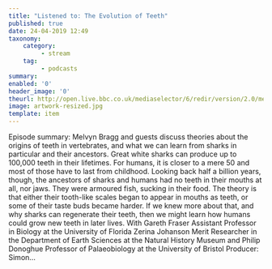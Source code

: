 ```yaml
---
title: "Listened to: The Evolution of Teeth"
published: true
date: 24-04-2019 12:49
taxonomy:
    category:
         - stream
    tag:
         - podcasts
summary:
enabled: '0'
header_image: '0'
theurl: http://open.live.bbc.co.uk/mediaselector/6/redir/version/2.0/mediaset/audio-nondrm-download/proto/http/vpid/p07659pk.mp3
image: artwork-resized.jpg
template: item
---
```

 
Episode summary: Melvyn Bragg and guests discuss theories about the origins of teeth in vertebrates, and what we can learn from sharks in particular and their ancestors. Great white sharks can produce up to 100,000 teeth in their lifetimes. For humans, it is closer to a mere 50 and most of those have to last from childhood. Looking back half a billion years, though, the ancestors of sharks and humans had no teeth in their mouths at all, nor jaws. They were armoured fish, sucking in their food. The theory is that either their tooth-like scales began to appear in mouths as teeth, or some of their taste buds became harder. If we knew more about that, and why sharks can regenerate their teeth, then we might learn how humans could grow new teeth in later lives. With Gareth Fraser Assistant Professor in Biology at the University of Florida Zerina Johanson Merit Researcher in the Department of Earth Sciences at the Natural History Museum and Philip Donoghue Professor of Palaeobiology at the University of Bristol Producer: Simon…
